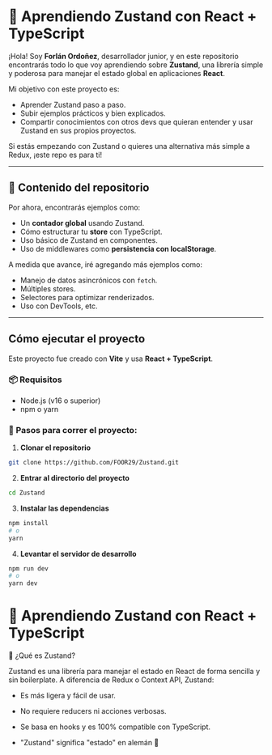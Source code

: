 # 🐻 Aprendiendo Zustand con React + TypeScript

¡Hola! Soy **Forlán Ordoñez**, desarrollador junior, y en este repositorio encontrarás todo lo que voy aprendiendo sobre **Zustand**, una librería simple y poderosa para manejar el estado global en aplicaciones **React**.

Mi objetivo con este proyecto es:

- Aprender Zustand paso a paso.
- Subir ejemplos prácticos y bien explicados.
- Compartir conocimientos con otros devs que quieran entender y usar Zustand en sus propios proyectos.

Si estás empezando con Zustand o quieres una alternativa más simple a Redux, ¡este repo es para ti!

---

## 📂 Contenido del repositorio

Por ahora, encontrarás ejemplos como:

- Un **contador global** usando Zustand.
- Cómo estructurar tu **store** con TypeScript.
- Uso básico de Zustand en componentes.
- Uso de middlewares como **persistencia con localStorage**.

A medida que avance, iré agregando más ejemplos como:
- Manejo de datos asincrónicos con `fetch`.
- Múltiples stores.
- Selectores para optimizar renderizados.
- Uso con DevTools, etc.

---

##  Cómo ejecutar el proyecto

Este proyecto fue creado con **Vite** y usa **React + TypeScript**.

### 📦 Requisitos

- Node.js (v16 o superior)
- npm o yarn

### 🧪 Pasos para correr el proyecto:

1. **Clonar el repositorio**
```bash
git clone https://github.com/FOOR29/Zustand.git
```

2. **Entrar al directorio del proyecto**
```bash
cd Zustand
```

3. **Instalar las dependencias**
```bash
npm install
# o
yarn
```
4. **Levantar el servidor de desarrollo**
```bash
npm run dev
# o
yarn dev
```



# 🐻 Aprendiendo Zustand con React + TypeScript

💬 ¿Qué es Zustand?

Zustand es una librería para manejar el estado en React de forma sencilla y sin boilerplate. A diferencia de Redux o Context API, Zustand:

- Es más ligera y fácil de usar.

- No requiere reducers ni acciones verbosas.

- Se basa en hooks y es 100% compatible con TypeScript.

- "Zustand" significa "estado" en alemán 🧠